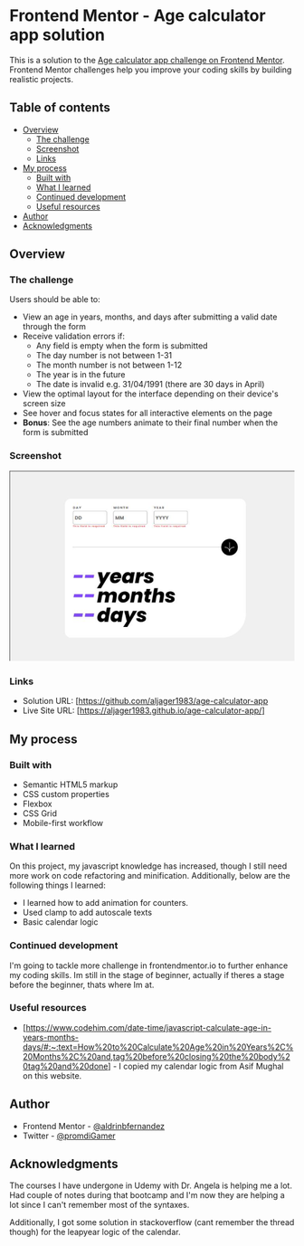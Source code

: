 # Frontend Mentor - Age calculator app solution

This is a solution to the [Age calculator app challenge on Frontend Mentor](https://www.frontendmentor.io/challenges/age-calculator-app-dF9DFFpj-Q). Frontend Mentor challenges help you improve your coding skills by building realistic projects. 

## Table of contents

- [Overview](#overview)
  - [The challenge](#the-challenge)
  - [Screenshot](#screenshot)
  - [Links](#links)
- [My process](#my-process)
  - [Built with](#built-with)
  - [What I learned](#what-i-learned)
  - [Continued development](#continued-development)
  - [Useful resources](#useful-resources)
- [Author](#author)
- [Acknowledgments](#acknowledgments)

## Overview

### The challenge

Users should be able to:

- View an age in years, months, and days after submitting a valid date through the form
- Receive validation errors if:
  - Any field is empty when the form is submitted
  - The day number is not between 1-31
  - The month number is not between 1-12
  - The year is in the future
  - The date is invalid e.g. 31/04/1991 (there are 30 days in April)
- View the optimal layout for the interface depending on their device's screen size
- See hover and focus states for all interactive elements on the page
- **Bonus**: See the age numbers animate to their final number when the form is submitted

### Screenshot

![](./screenshot.jpg)


### Links

- Solution URL: [https://github.com/aljager1983/age-calculator-app
- Live Site URL: [https://aljager1983.github.io/age-calculator-app/]

## My process

### Built with

- Semantic HTML5 markup
- CSS custom properties
- Flexbox
- CSS Grid
- Mobile-first workflow

### What I learned

On this project, my javascript knowledge has increased, though I still need more work on code refactoring and minification. 
Additionally, below are the following things I learned:
- I learned how to add animation for counters.
- Used clamp to add autoscale texts
- Basic calendar logic

### Continued development

I'm going to tackle more challenge in frontendmentor.io to further enhance my coding skills. Im still in the stage of beginner, actually if theres a stage before the beginner, thats where Im at.

### Useful resources

- [https://www.codehim.com/date-time/javascript-calculate-age-in-years-months-days/#:~:text=How%20to%20Calculate%20Age%20in%20Years%2C%20Months%2C%20and,tag%20before%20closing%20the%20body%20tag%20and%20done] - I copied my calendar logic from Asif Mughal on this website.

## Author

- Frontend Mentor - [@aldrinbfernandez](https://www.frontendmentor.io/profile/aldrinbfernandez)
- Twitter - [@promdiGamer](https://twitter.com/promdiGamer)

## Acknowledgments

The courses I have undergone in Udemy with Dr. Angela is helping me a lot. Had couple of notes during that bootcamp and I'm now they are helping a lot since I can't remember most of the syntaxes.

Additionally, I got some solution in stackoverflow (cant remember the thread though) for the leapyear logic of the calendar.
